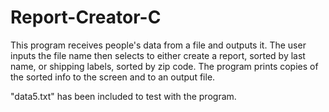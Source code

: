 # Report-Creator-C

This program receives people's data from a file and outputs it. The user inputs the file name then selects to either create a report, sorted by last name, or shipping labels, sorted by zip code. The program prints copies of the sorted info to the screen and to an output file.

"data5.txt" has been included to test with the program.
